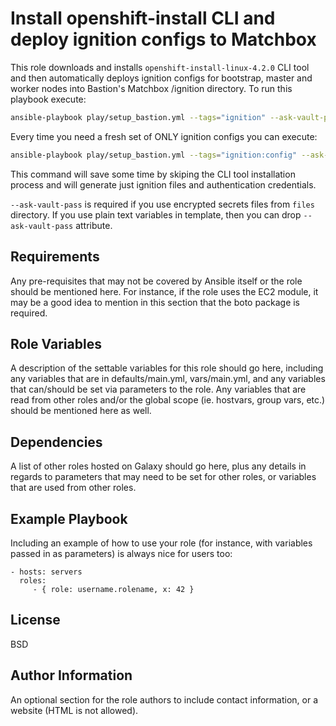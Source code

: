 Install openshift-install CLI and deploy ignition configs to Matchbox
=========

This role downloads and installs `openshift-install-linux-4.2.0` CLI tool and then automatically deploys ignition configs for bootstrap, master and worker nodes into Bastion's Matchbox /ignition directory.
To run this playbook execute:

```sh
ansible-playbook play/setup_bastion.yml --tags="ignition" --ask-vault-pass
```

Every time you need a fresh set of ONLY ignition configs you can execute:

```sh
ansible-playbook play/setup_bastion.yml --tags="ignition:config" --ask-vault-pass
```
This command will save some time by skiping the CLI tool installation process and will generate just ignition files and authentication credentials.

`--ask-vault-pass` is required if you use encrypted secrets files from `files` directory.
If you use plain text variables in template, then you can drop `--ask-vault-pass` attribute.

Requirements
------------

Any pre-requisites that may not be covered by Ansible itself or the role should be mentioned here. For instance, if the role uses the EC2 module, it may be a good idea to mention in this section that the boto package is required.

Role Variables
--------------

A description of the settable variables for this role should go here, including any variables that are in defaults/main.yml, vars/main.yml, and any variables that can/should be set via parameters to the role. Any variables that are read from other roles and/or the global scope (ie. hostvars, group vars, etc.) should be mentioned here as well.

Dependencies
------------

A list of other roles hosted on Galaxy should go here, plus any details in regards to parameters that may need to be set for other roles, or variables that are used from other roles.

Example Playbook
----------------

Including an example of how to use your role (for instance, with variables passed in as parameters) is always nice for users too:

    - hosts: servers
      roles:
         - { role: username.rolename, x: 42 }

License
-------

BSD

Author Information
------------------

An optional section for the role authors to include contact information, or a website (HTML is not allowed).
